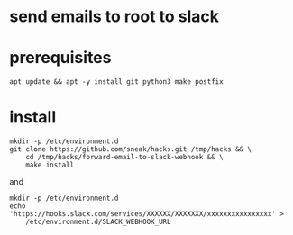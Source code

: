 # send emails to root to slack

# prerequisites

`apt update && apt -y install git python3 make postfix`

# install

```
mkdir -p /etc/environment.d
git clone https://github.com/sneak/hacks.git /tmp/hacks && \
    cd /tmp/hacks/forward-email-to-slack-webhook && \
    make install
```

and

```
mkdir -p /etc/environment.d
echo 'https://hooks.slack.com/services/XXXXXX/XXXXXXX/xxxxxxxxxxxxxxxx' >
    /etc/environment.d/SLACK_WEBHOOK_URL
```
